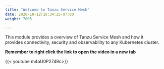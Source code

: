 ```yaml
---
title: "Welcome to Tanzu Service Mesh"
date: 2020-10-12T18:34:25-07:00
weight: 7005

---
```


This module provides a overview of Tanzu Service Mesh and how it provides connectivity, security and observability to any Kubernetes cluster.

**Remember to right click the link to open the video in a new tab**  

{{< youtube  m4aU0P2749c>}}
